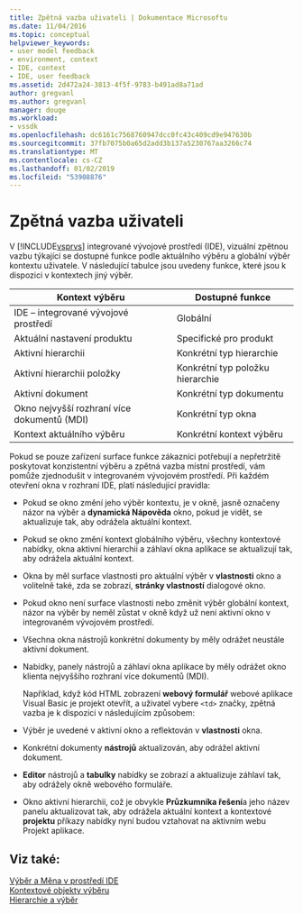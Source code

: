 ```yaml
---
title: Zpětná vazba uživateli | Dokumentace Microsoftu
ms.date: 11/04/2016
ms.topic: conceptual
helpviewer_keywords:
- user model feedback
- environment, context
- IDE, context
- IDE, user feedback
ms.assetid: 2d472a24-3813-4f5f-9783-b491ad8a71ad
author: gregvanl
ms.author: gregvanl
manager: douge
ms.workload:
- vssdk
ms.openlocfilehash: dc6161c7568760947dcc0fc43c409cd9e947630b
ms.sourcegitcommit: 37fb7075b0a65d2add3b137a5230767aa3266c74
ms.translationtype: MT
ms.contentlocale: cs-CZ
ms.lasthandoff: 01/02/2019
ms.locfileid: "53908876"
---
```

# <a name="feedback-to-the-user"></a>Zpětná vazba uživateli
V [!INCLUDE[vsprvs](../../code-quality/includes/vsprvs_md.md)] integrované vývojové prostředí (IDE), vizuální zpětnou vazbu týkající se dostupné funkce podle aktuálního výběru a globální výběr kontextu uživatele. V následující tabulce jsou uvedeny funkce, které jsou k dispozici v kontextech jiný výběr.  
  
|Kontext výběru|Dostupné funkce|  
|-----------------------|-----------------------------|  
|IDE – integrované vývojové prostředí|Globální|  
|Aktuální nastavení produktu|Specifické pro produkt|  
|Aktivní hierarchii|Konkrétní typ hierarchie|  
|Aktivní hierarchii položky|Konkrétní typ položku hierarchie|  
|Aktivní dokument|Konkrétní typ dokumentu|  
|Okno nejvyšší rozhraní více dokumentů (MDI)|Konkrétní typ okna|  
|Kontext aktuálního výběru|Konkrétní kontext výběru|  
  
 Pokud se pouze zařízení surface funkce zákazníci potřebují a nepřetržitě poskytovat konzistentní výběru a zpětná vazba místní prostředí, vám pomůže zjednodušit v integrovaném vývojovém prostředí. Při každém otevření okna v rozhraní IDE, platí následující pravidla:  
  
- Pokud se okno změní jeho výběr kontextu, je v okně, jasně označeny názor na výběr a **dynamická Nápověda** okno, pokud je vidět, se aktualizuje tak, aby odrážela aktuální kontext.  
  
- Pokud se okno změní kontext globálního výběru, všechny kontextové nabídky, okna aktivní hierarchii a záhlaví okna aplikace se aktualizují tak, aby odrážela aktuální kontext.  
  
- Okna by měl surface vlastnosti pro aktuální výběr v **vlastnosti** okno a volitelně také, zda se zobrazí, **stránky vlastností** dialogové okno.  
  
- Pokud okno není surface vlastnosti nebo změnit výběr globální kontext, názor na výběr by neměl zůstat v okně když už není aktivní okno v integrovaném vývojovém prostředí.  
  
- Všechna okna nástrojů konkrétní dokumenty by měly odrážet neustále aktivní dokument.  
  
- Nabídky, panely nástrojů a záhlaví okna aplikace by měly odrážet okno klienta nejvyššího rozhraní více dokumentů (MDI).  
  
  Například, když kód HTML zobrazení **webový formulář** webové aplikace Visual Basic je projekt otevřít, a uživatel vybere `<td>` značky, zpětná vazba je k dispozici v následujícím způsobem:  
  
- Výběr je uvedené v aktivní okno a reflektován v **vlastnosti** okna.  
  
- Konkrétní dokumenty **nástrojů** aktualizován, aby odrážel aktivní dokument.  
  
- **Editor** nástrojů a **tabulky** nabídky se zobrazí a aktualizuje záhlaví tak, aby odrážely okně webového formuláře.  
  
- Okno aktivní hierarchii, což je obvykle **Průzkumníka řešení**a jeho název panelu aktualizovat tak, aby odrážela aktuální kontext a kontextové **projektu** příkazy nabídky nyní budou vztahovat na aktivním webu Projekt aplikace.  
  
## <a name="see-also"></a>Viz také:  
 [Výběr a Měna v prostředí IDE](../../extensibility/internals/selection-and-currency-in-the-ide.md)   
 [Kontextové objekty výběru](../../extensibility/internals/selection-context-objects.md)   
 [Hierarchie a výběr](../../extensibility/internals/hierarchies-and-selection.md)
